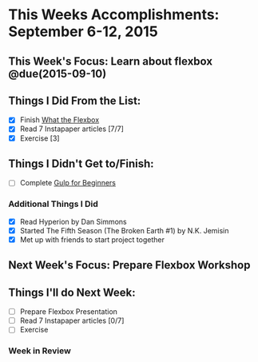 # This Weeks Accomplishments: September 6-12, 2015

## This Week's Focus: Learn about flexbox @due(2015-09-10)

## Things I Did From the List:
- [x] Finish [What the Flexbox](http://flexbox.io/)
- [x] Read 7 Instapaper articles [7/7]
- [x] Exercise [3]

## Things I Didn't Get to/Finish:
- [ ] Complete [Gulp for Beginners](https://css-tricks.com/gulp-for-beginners/)

### Additional Things I Did
- [x] Read Hyperion by Dan Simmons
- [x] Started The Fifth Season (The Broken Earth #1) by N.K. Jemisin
- [x] Met up with friends to start project together

## Next Week's Focus: Prepare Flexbox Workshop

## Things I'll do Next Week:
- [ ] Prepare Flexbox Presentation
- [ ] Read 7 Instapaper articles [0/7]
- [ ] Exercise

### Week in Review
